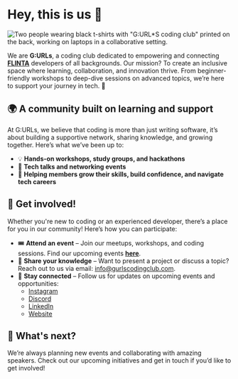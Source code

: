 # Hey, this is us 🤗  

![Two people wearing black t-shirts with "G:URL*S coding club" printed on the back, working on laptops in a collaborative setting.](https://github.com/user-attachments/assets/9741a0fe-2717-4209-aa32-6159b99d9e6e)

We are **G:URLs**, a coding club dedicated to empowering and connecting **[FLINTA](https://en.wikipedia.org/wiki/FLINTA*)** developers of all backgrounds. Our mission? To create an inclusive space where learning, collaboration, and innovation thrive. From beginner-friendly workshops to deep-dive sessions on advanced topics, we’re here to support your journey in tech. 🚀  

## 🌍 A community built on learning and support  
At G:URLs, we believe that coding is more than just writing software, it’s about building a supportive network, sharing knowledge, and growing together. Here’s what we’ve been up to:  

- 💡 **Hands-on workshops, study groups, and hackathons**  
- 📢 **Tech talks and networking events**  
- 🌱 **Helping members grow their skills, build confidence, and navigate tech careers**

## 🔧 Get involved!  
Whether you're new to coding or an experienced developer, there’s a place for you in our community! Here’s how you can participate:  

- 🎟 **Attend an event** – Join our meetups, workshops, and coding sessions. Find our upcoming events **[here](https://lu.ma/gurlscodingclub)**.  
- 🎤 **Share your knowledge** – Want to present a project or discuss a topic? Reach out to us via email: <a href="mailto:info@gurlscodingclub.com">info@gurlscodingclub.com</a>.  
- 📢 **Stay connected** – Follow us for updates on upcoming events and opportunities:  
  - [Instagram](https://www.instagram.com/gurlscodingclubvienna/)  
  - [Discord](https://discord.gg/MNe4vxCJ)  
  - [LinkedIn](https://www.linkedin.com/company/gurls-coding-club)
  - [Website](https://codingclubvienna.wixsite.com/g-url-s-coding-club) 

## 💜 What's next?  
We’re always planning new events and collaborating with amazing speakers. Check out our upcoming initiatives and get in touch if you’d like to get involved!  
